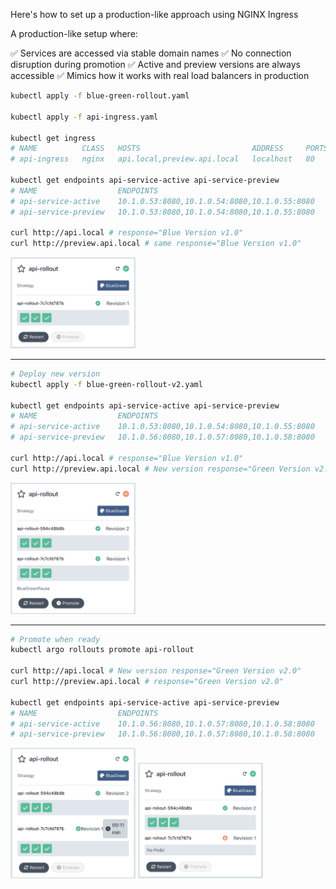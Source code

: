 Here's how to set up a production-like approach using NGINX Ingress

A production-like setup where:

✅ Services are accessed via stable domain names
✅ No connection disruption during promotion
✅ Active and preview versions are always accessible
✅ Mimics how it works with real load balancers in production

```bash
kubectl apply -f blue-green-rollout.yaml

kubectl apply -f api-ingress.yaml

kubectl get ingress
# NAME          CLASS   HOSTS                         ADDRESS     PORTS   AGE
# api-ingress   nginx   api.local,preview.api.local   localhost   80      10s

kubectl get endpoints api-service-active api-service-preview
# NAME                  ENDPOINTS                                      AGE
# api-service-active    10.1.0.53:8080,10.1.0.54:8080,10.1.0.55:8080   25s
# api-service-preview   10.1.0.53:8080,10.1.0.54:8080,10.1.0.55:8080   25s

curl http://api.local # response="Blue Version v1.0"
curl http://preview.api.local # same response="Blue Version v1.0"
```

<img src="./src/1-first-apply-rollout.png" alt="First Apply Rollout" width="200"/>

---

```bash
# Deploy new version
kubectl apply -f blue-green-rollout-v2.yaml

kubectl get endpoints api-service-active api-service-preview
# NAME                  ENDPOINTS                                      AGE
# api-service-active    10.1.0.53:8080,10.1.0.54:8080,10.1.0.55:8080   86s
# api-service-preview   10.1.0.56:8080,10.1.0.57:8080,10.1.0.58:8080   86s

curl http://api.local # response="Blue Version v1.0"
curl http://preview.api.local # New version response="Green Version v2.0"
```
<img src="./src/2-deploy-new-rollout.png" alt="Deploy Green Rollout" width="200"/>

---

```bash
# Promote when ready
kubectl argo rollouts promote api-rollout

curl http://api.local # New version response="Green Version v2.0"
curl http://preview.api.local # response="Green Version v2.0"

kubectl get endpoints api-service-active api-service-preview
# NAME                  ENDPOINTS                                      AGE
# api-service-active    10.1.0.56:8080,10.1.0.57:8080,10.1.0.58:8080   2m40s
# api-service-preview   10.1.0.56:8080,10.1.0.57:8080,10.1.0.58:8080   2m40s
```

<img src="./src/3-promotion-countdown.png" alt="Promotion Countdown" width="200"/>

<img src="./src/4-promotion-completed.png" alt="Promotion Completed" width="200"/>

